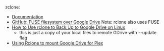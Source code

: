 :rclone:

* [Documentation](https://rclone.org/docs/)
* [GitHub: FUSE filesystem over Google Drive](https://github.com/astrada/google-drive-ocamlfuse) Note: rclone also uses FUSE
* [How to Use rclone to Back Up to Google Drive on Linux](https://www.howtogeek.com/451262/how-to-use-rclone-to-back-up-to-google-drive-on-linux/)
    - this is just a copy of your local files to remote GDrive with --update flag
* [Using Rclone to mount Google Drive for Plex](https://mrpsycho.pl/cheatsheets/rclone-gdrive-plex-dream-setup/)
